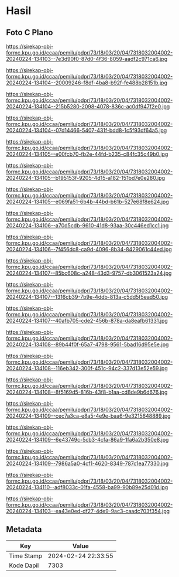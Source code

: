 # Hasil

## Foto C Plano

https://sirekap-obj-formc.kpu.go.id/ccaa/pemilu/pdpr/73/18/03/20/04/7318032004002-20240224-134103--7e3d90f0-87d0-4f36-8059-aadf2c971ca6.jpg

https://sirekap-obj-formc.kpu.go.id/ccaa/pemilu/pdpr/73/18/03/20/04/7318032004002-20240224-134104--20009246-f8df-4ba8-b92f-fe488b28151b.jpg

https://sirekap-obj-formc.kpu.go.id/ccaa/pemilu/pdpr/73/18/03/20/04/7318032004002-20240224-134104--215b5280-2098-4078-836c-ac0df947f2e0.jpg

https://sirekap-obj-formc.kpu.go.id/ccaa/pemilu/pdpr/73/18/03/20/04/7318032004002-20240224-134104--07d14466-5407-431f-bdd8-1c5f93df64a5.jpg

https://sirekap-obj-formc.kpu.go.id/ccaa/pemilu/pdpr/73/18/03/20/04/7318032004002-20240224-134105--e00fcb70-fb2e-44fd-b235-c84fc35c49b0.jpg

https://sirekap-obj-formc.kpu.go.id/ccaa/pemilu/pdpr/73/18/03/20/04/7318032004002-20240224-134105--b195153f-9205-4d15-a182-151bd7e0e280.jpg

https://sirekap-obj-formc.kpu.go.id/ccaa/pemilu/pdpr/73/18/03/20/04/7318032004002-20240224-134105--e069fa51-6b4b-44bd-b61b-527e68f8e624.jpg

https://sirekap-obj-formc.kpu.go.id/ccaa/pemilu/pdpr/73/18/03/20/04/7318032004002-20240224-134106--a70d5cdb-9610-41d8-93aa-30c446ed1cc1.jpg

https://sirekap-obj-formc.kpu.go.id/ccaa/pemilu/pdpr/73/18/03/20/04/7318032004002-20240224-134106--7f456dc8-ca9d-4096-8b34-8429061c44ed.jpg

https://sirekap-obj-formc.kpu.go.id/ccaa/pemilu/pdpr/73/18/03/20/04/7318032004002-20240224-134107--85bc608c-a248-43d3-9757-db3061523a24.jpg

https://sirekap-obj-formc.kpu.go.id/ccaa/pemilu/pdpr/73/18/03/20/04/7318032004002-20240224-134107--1316cb39-7b9e-4ddb-813a-c5dd5f5ead50.jpg

https://sirekap-obj-formc.kpu.go.id/ccaa/pemilu/pdpr/73/18/03/20/04/7318032004002-20240224-134107--40afb705-cde2-456b-878a-da8eafb61331.jpg

https://sirekap-obj-formc.kpu.go.id/ccaa/pemilu/pdpr/73/18/03/20/04/7318032004002-20240224-134108--89b44f0f-65a7-4798-9561-5bad16d95e5e.jpg

https://sirekap-obj-formc.kpu.go.id/ccaa/pemilu/pdpr/73/18/03/20/04/7318032004002-20240224-134108--116eb342-300f-451c-94c2-337d13e52e59.jpg

https://sirekap-obj-formc.kpu.go.id/ccaa/pemilu/pdpr/73/18/03/20/04/7318032004002-20240224-134108--8f5169d5-816b-43f8-b1aa-cd8de9b6d676.jpg

https://sirekap-obj-formc.kpu.go.id/ccaa/pemilu/pdpr/73/18/03/20/04/7318032004002-20240224-134109--cec7a3ca-e8a5-4e9e-baa6-9e3215648889.jpg

https://sirekap-obj-formc.kpu.go.id/ccaa/pemilu/pdpr/73/18/03/20/04/7318032004002-20240224-134109--6e43749c-5cb3-4cfa-86a9-1fa6a2b350e8.jpg

https://sirekap-obj-formc.kpu.go.id/ccaa/pemilu/pdpr/73/18/03/20/04/7318032004002-20240224-134109--7986a5a0-4cf1-4620-8349-787c1ea77330.jpg

https://sirekap-obj-formc.kpu.go.id/ccaa/pemilu/pdpr/73/18/03/20/04/7318032004002-20240224-134110--adf8033c-01fa-4558-ba99-90b89e25d01d.jpg

https://sirekap-obj-formc.kpu.go.id/ccaa/pemilu/pdpr/73/18/03/20/04/7318032004002-20240224-134103--ea43e0ed-df27-4de9-9ac3-caadc703f354.jpg


## Metadata

| Key        | Value               |
| ---------- | ------------------- |
| Time Stamp | 2024-02-24 22:33:55 |
| Kode Dapil | 7303                |



